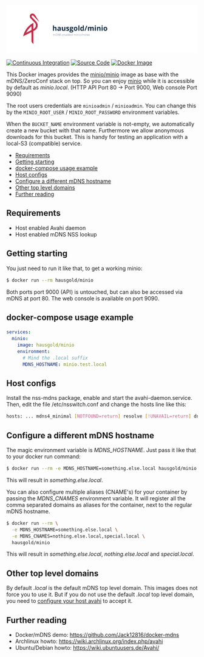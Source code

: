 ![mDNS enabled minio/minio](https://raw.githubusercontent.com/hausgold/docker-minio/master/docs/assets/project.png)

[![Continuous Integration](https://github.com/hausgold/docker-minio/actions/workflows/package.yml/badge.svg?branch=master)](https://github.com/hausgold/docker-minio/actions/workflows/package.yml)
[![Source Code](https://img.shields.io/badge/source-on%20github-blue.svg)](https://github.com/hausgold/docker-minio)
[![Docker Image](https://img.shields.io/badge/image-on%20docker%20hub-blue.svg)](https://hub.docker.com/r/hausgold/minio/)

This Docker images provides the [minio/minio](https://hub.docker.com/r/minio/minio) image as base
with the mDNS/ZeroConf stack on top. So you can enjoy [minio](https://min.io/) while
it is accessible by default as *minio.local*. (HTTP API Port 80 -> Port 9000,
Web console Port 9090)

The root users credentials are `minioadmin` / `minioadmin`. You can change this
by the `MINIO_ROOT_USER` / `MINIO_ROOT_PASSWORD` environment variables.

When the `BUCKET_NAME` environment variable is not-empty, we automatically
create a new bucket with that name. Furthermore we allow anonymous downloads
for this bucket. This is handy for testing an application with a local-S3
(compatible) service.

- [Requirements](#requirements)
- [Getting starting](#getting-starting)
- [docker-compose usage example](#docker-compose-usage-example)
- [Host configs](#host-configs)
- [Configure a different mDNS hostname](#configure-a-different-mdns-hostname)
- [Other top level domains](#other-top-level-domains)
- [Further reading](#further-reading)

## Requirements

* Host enabled Avahi daemon
* Host enabled mDNS NSS lookup

## Getting starting

You just need to run it like that, to get a working minio:

```bash
$ docker run --rm hausgold/minio
```

Both ports port 9000 (API) is untouched, but can also be accessed
via mDNS at port 80. The web console is available on port 9090.

## docker-compose usage example

```yaml
services:
  minio:
    image: hausgold/minio
    environment:
      # Mind the .local suffix
      MDNS_HOSTNAME: minio.test.local
```

## Host configs

Install the nss-mdns package, enable and start the avahi-daemon.service. Then,
edit the file /etc/nsswitch.conf and change the hosts line like this:

```bash
hosts: ... mdns4_minimal [NOTFOUND=return] resolve [!UNAVAIL=return] dns ...
```

## Configure a different mDNS hostname

The magic environment variable is *MDNS_HOSTNAME*. Just pass it like that to
your docker run command:

```bash
$ docker run --rm -e MDNS_HOSTNAME=something.else.local hausgold/minio
```

This will result in *something.else.local*.

You can also configure multiple aliases (CNAME's) for your container by
passing the *MDNS_CNAMES* environment variable. It will register all the comma
separated domains as aliases for the container, next to the regular mDNS
hostname.

```bash
$ docker run --rm \
  -e MDNS_HOSTNAME=something.else.local \
  -e MDNS_CNAMES=nothing.else.local,special.local \
  hausgold/minio
```

This will result in *something.else.local*, *nothing.else.local* and
*special.local*.

## Other top level domains

By default *.local* is the default mDNS top level domain. This images does not
force you to use it. But if you do not use the default *.local* top level
domain, you need to [configure your host avahi][custom_mdns] to accept it.

## Further reading

* Docker/mDNS demo: https://github.com/Jack12816/docker-mdns
* Archlinux howto: https://wiki.archlinux.org/index.php/avahi
* Ubuntu/Debian howto: https://wiki.ubuntuusers.de/Avahi/

[custom_mdns]: https://wiki.archlinux.org/index.php/avahi#Configuring_mDNS_for_custom_TLD
